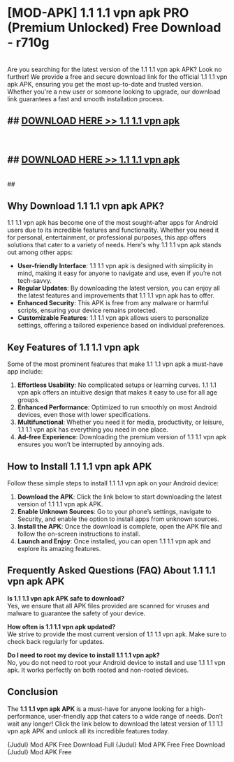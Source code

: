 # [MOD-APK] 1.1 1.1 vpn apk PRO (Premium Unlocked) Free Download - r710g <br>
<br>
Are you searching for the latest version of the 1.1 1.1 vpn apk APK? Look no further! We provide a free and secure download link for the official 1.1 1.1 vpn apk APK, ensuring you get the most up-to-date and trusted version. Whether you're a new user or someone looking to upgrade, our download link guarantees a fast and smooth installation process.


## ##  [DOWNLOAD HERE >> 1.1 1.1 vpn apk](http://freeplayer.one?title=1.1_1.1_vpn_apk&ref=M2)
  <br>

##  ## [DOWNLOAD HERE >> 1.1 1.1 vpn apk](http://freeplayer.one?title=1.1_1.1_vpn_apk&ref=M2)
  <br>
  ##



## Why Download 1.1 1.1 vpn apk APK?

1.1 1.1 vpn apk has become one of the most sought-after apps for Android users due to its incredible features and functionality. Whether you need it for personal, entertainment, or professional purposes, this app offers solutions that cater to a variety of needs. Here's why 1.1 1.1 vpn apk stands out among other apps:

- **User-friendly Interface**: 1.1 1.1 vpn apk is designed with simplicity in mind, making it easy for anyone to navigate and use, even if you’re not tech-savvy.
- **Regular Updates**: By downloading the latest version, you can enjoy all the latest features and improvements that 1.1 1.1 vpn apk has to offer.
- **Enhanced Security**: This APK is free from any malware or harmful scripts, ensuring your device remains protected.
- **Customizable Features**: 1.1 1.1 vpn apk allows users to personalize settings, offering a tailored experience based on individual preferences.

## Key Features of 1.1 1.1 vpn apk

Some of the most prominent features that make 1.1 1.1 vpn apk a must-have app include:

1. **Effortless Usability**: No complicated setups or learning curves. 1.1 1.1 vpn apk offers an intuitive design that makes it easy to use for all age groups.
2. **Enhanced Performance**: Optimized to run smoothly on most Android devices, even those with lower specifications.
3. **Multifunctional**: Whether you need it for media, productivity, or leisure, 1.1 1.1 vpn apk has everything you need in one place.
4. **Ad-free Experience**: Downloading the premium version of 1.1 1.1 vpn apk ensures you won’t be interrupted by annoying ads.

## How to Install 1.1 1.1 vpn apk APK

Follow these simple steps to install 1.1 1.1 vpn apk on your Android device:

1. **Download the APK**: Click the link below to start downloading the latest version of 1.1 1.1 vpn apk APK.
2. **Enable Unknown Sources**: Go to your phone’s settings, navigate to Security, and enable the option to install apps from unknown sources.
3. **Install the APK**: Once the download is complete, open the APK file and follow the on-screen instructions to install.
4. **Launch and Enjoy**: Once installed, you can open 1.1 1.1 vpn apk and explore its amazing features.

## Frequently Asked Questions (FAQ) About 1.1 1.1 vpn apk APK

**Is 1.1 1.1 vpn apk APK safe to download?**  
Yes, we ensure that all APK files provided are scanned for viruses and malware to guarantee the safety of your device.

**How often is 1.1 1.1 vpn apk updated?**  
We strive to provide the most current version of 1.1 1.1 vpn apk. Make sure to check back regularly for updates.

**Do I need to root my device to install 1.1 1.1 vpn apk?**  
No, you do not need to root your Android device to install and use 1.1 1.1 vpn apk. It works perfectly on both rooted and non-rooted devices.

## Conclusion

The **1.1 1.1 vpn apk APK** is a must-have for anyone looking for a high-performance, user-friendly app that caters to a wide range of needs. Don’t wait any longer! Click the link below to download the latest version of 1.1 1.1 vpn apk APK and unlock all its incredible features today.

{Judul} Mod APK Free
Download Full {Judul} Mod APK Free
Free Download {Judul} Mod APK Free

